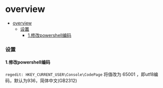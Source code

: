 # overview

<!-- @import "[TOC]" {cmd="toc" depthFrom=1 depthTo=6 orderedList=false} -->
<!-- code_chunk_output -->

- [overview](#overview)
    - [设置](#设置)
      - [1.修改powershell编码](#1修改powershell编码)

<!-- /code_chunk_output -->

### 设置

#### 1.修改powershell编码
`regedit: HKEY_CURRENT_USER\Console\CodePage`
将值改为 65001 ，即utf8编码，默认为936，简体中文(GB2312)
